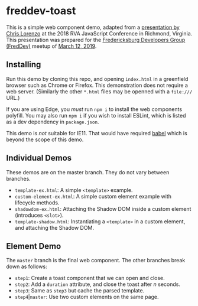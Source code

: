 # freddev-toast

This is a simple web component demo, adapted from a [presentation by Chris Lorenzo](https://github.com/ComcastSamples/wc-toast) at the 2018 RVA JavaScript Conference in Richmond, Virginia. This presentation was prepared for the [Fredericksburg Developers Group (FredDev)](https://www.meetup.com/FredDev/) meetup of [March 12, 2019](https://www.meetup.com/FredDev/events/256946280/).

## Installing

Run this demo by cloning this repo, and opening `index.html` in a greenfield browser such as Chrome or Firefox. This demonstration does not require a web server. (Similarly the other `*.html` files may be openned with a `file:///` URL.)

If you are using Edge, you _must_ run `npm i` to install the web components polyfill. You may also run `npm i` if you wish to install ESLint, which is listed as a dev dependency in `package.json`.

This demo is _not_ suitable for IE11. That would have required [babel](https://babeljs.io/) which is beyond the scope of this demo.

## Individual Demos

These demos are on the master branch. They do not vary between branches.

- `template-ex.html`: A simple `<template>` example.
- `custom-element-ex.html`: A simple custom element example with lifecycle methods.
- `shadowdom-ex.html`: Attaching the Shadow DOM inside a custom element (introduces `<slot>`).
- `template-shadow.html`: Instantiating a `<template>` in a custom element, and attaching the Shadow DOM.

## Element Demo

The `master` branch is the final web component. The other branches break down as follows:

- `step1`: Create a toast component that we can open and close.
- `step2`: Add a `duration` attribute, and close the toast after _n_ seconds.
- `step3`: Same as `step3` but cache the parsed template.
- `step4`|`master`: Use two custom elements on the same page.
